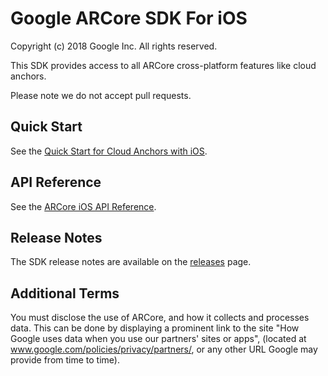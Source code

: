 # Google ARCore SDK For iOS

Copyright (c) 2018 Google Inc. All rights reserved.

This SDK provides access to all ARCore cross-platform features like cloud
anchors.

Please note we do not accept pull requests.

## Quick Start

See the [Quick Start for Cloud Anchors with iOS](https://developers.google.com/ar/develop/ios/cloud-anchors-quickstart-ios).

## API Reference

See the [ARCore iOS API Reference](https://developers.google.com/ar/reference/ios).

## Release Notes

The SDK release notes are available on the
[releases](https://github.com/google-ar/arcore-ios-sdk/releases) page.

## Additional Terms

You must disclose the use of ARCore, and how it collects and processes data.
This can be done by displaying a prominent link to the site "How Google uses
data when you use our partners' sites or apps", (located at
www.google.com/policies/privacy/partners/, or any other URL Google may provide
from time to time).

